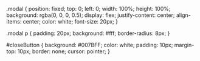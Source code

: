 .modal {
    position: fixed;
    top: 0;
    left: 0;
    width: 100%;
    height: 100%;
    background: rgba(0, 0, 0, 0.5);
    display: flex;
    justify-content: center;
    align-items: center;
    color: white;
    font-size: 20px;
}

.modal p {
    padding: 20px;
    background: #fff;
    border-radius: 8px;
}

#closeButton {
    background: #007BFF;
    color: white;
    padding: 10px;
    margin-top: 10px;
    border: none;
    cursor: pointer;
}
